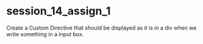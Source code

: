# session_14_assign_1
Create a Custom Directive that should be displayed as it is in a div when we write something in a input box.
